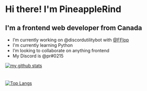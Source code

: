 # Hi there! I'm PineappleRind
## I'm a frontend web developer from Canada

- I’m currently working on @discordutilitybot with [@FFlop](https://github.com/fflop)
- I'm currently learning Python
- I’m looking to collaborate on anything frontend
- My Discord is @pr#0215

[![my github stats](https://github-readme-stats.vercel.app/api?username=pineapplerind&count_private=true&include_all_commits=true&theme=vue)](https://github.com/pineapplerind)
#
[![Top Langs](https://github-readme-stats.vercel.app/api/top-langs/?username=pineapplerind&show_icons=true&theme=vue)](https://github.com/pineapplerind)
